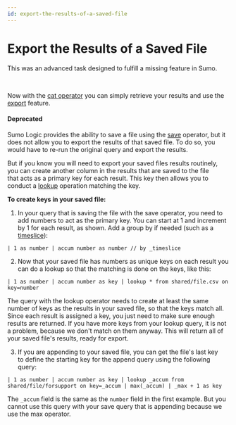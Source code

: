 ```yaml
---
id: export-the-results-of-a-saved-file
---
```


# Export the Results of a Saved File

This was an advanced task designed to fulfill a missing feature in Sumo.

 

Now with the [cat
operator](../Search-Query-Language/Search-Operators/cat.md "cat") you
can simply retrieve your results and use the
[export](../Get-Started-with-Search/Search-Basics/Export-Search-Results.md "Export Search Results")
feature.

#### Deprecated

Sumo Logic provides the ability to save a file using the
[save](../Search-Query-Language/Search-Operators/save-lookups-classic.md "save") operator,
but it does not allow you to export the results of that saved file. To
do so, you would have to re-run the original query and export the
results.

But if you know you will need to export your saved files results
routinely, you can create another column in the results that are saved
to the file that acts as a primary key for each result. This key then
allows you to conduct a
[lookup](../Search-Query-Language/Search-Operators/lookup-classic.md "lookup")
operation matching the key.

**To create keys in your saved file:**

1.  In your query that is saving the file with the save operator, you
    need to add numbers to act as the primary key. You can start at 1
    and increment by 1 for each result, as shown. Add a group by if
    needed (such as a
    [timeslice](../Search-Query-Language/Search-Operators/timeslice.md "timeslice")):

`| 1 as number | accum number as number // by _timeslice`

2.  Now that your saved file has numbers as unique keys on each
    result you can do a lookup so that the matching is done on the keys,
    like this:

`| 1 as number | accum number as key | lookup * from shared/file.csv on key=number`

The query with the lookup operator needs to create at least the same
number of keys as the results in your saved file, so that the keys match
all. Since each result is assigned a key, you just need to make sure
enough results are returned. If you have more keys from your lookup
query, it is not a problem, because we don't match on them anyway. This
will return all of your saved file's results, ready for export.

3.  If you are appending to your saved file, you can get the file's last
    key to define the starting key for the append query using the
    following query:

`| 1 as number | accum number as key | lookup _accum from shared/file/forsupport on key=_accum | max(_accum) | _max + 1 as key`

The `_accum` field is the same as the `number` field in the first
example. But you cannot use this query with your save query that is
appending because we use the max operator.
